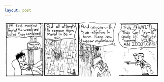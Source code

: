 ```yaml
---
layout: post
---
```


![strip](/images/posts/19.png "I mean, he was already an idiot, this just confirms it.")
